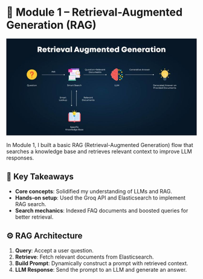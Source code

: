 # 🧠 Module 1 – Retrieval-Augmented Generation (RAG)

![Module 1 Overview](module1.jpeg)

In Module 1, I built a basic RAG (Retrieval-Augmented Generation) flow that searches a knowledge base and retrieves relevant context to improve LLM responses.

## 🔑 Key Takeaways

- **Core concepts**: Solidified my understanding of LLMs and RAG.
- **Hands-on setup**: Used the Groq API and Elasticsearch to implement RAG search.
- **Search mechanics**: Indexed FAQ documents and boosted queries for better retrieval.

## ⚙️ RAG Architecture

1. **Query**: Accept a user question.
2. **Retrieve**: Fetch relevant documents from Elasticsearch.
3. **Build Prompt**: Dynamically construct a prompt with retrieved context.
4. **LLM Response**: Send the prompt to an LLM and generate an answer.
